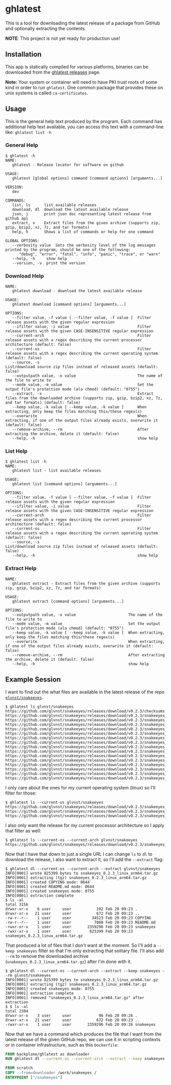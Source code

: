 # ghlatest

This is a tool for downloading the latest release of a package from GitHub and optionally extracting the contents.

**NOTE**: This project is not yet ready for production use!

## Installation

This app is statically compiled for various platforms, binaries can be downloaded from the [ghlatest releases](https://github.com/backplane/ghlatest/releases) page.

**Note:** Your system or container will need to have PKI trust roots of some kind in order to run `ghlatest`. One common package that provides these on unix systems is called `ca-certificates`.

## Usage

This is the general help text produced by the program. Each command has additional help text available, you can access this text with a command-line like: `ghlatest list -h`

### General Help

```
$ ghlatest -h
NAME:
   ghlatest - Release locator for software on github

USAGE:
   ghlatest [global options] command [command options] [arguments...]

VERSION:
   dev

COMMANDS:
   list, ls      list available releases
   download, dl  download the latest available release
   json, j       print json doc representing latest release from github api
   extract, x    Extract files from the given archive (supports zip, gzip, bzip2, xz, 7z, and tar formats)
   help, h       Shows a list of commands or help for one command

GLOBAL OPTIONS:
   --verbosity value  Sets the verbosity level of the log messages printed by the program, should be one of the following:
      "debug", "error", "fatal", "info", "panic", "trace", or "warn"
   --help, -h     show help
   --version, -v  print the version
```

### Download Help

```
NAME:
   ghlatest download - download the latest available release

USAGE:
   ghlatest download [command options] [arguments...]

OPTIONS:
   --filter value, -f value [ --filter value, -f value ]  Filter release assets with the given regular expression
   --ifilter value, -i value                              Filter release assets with the given CASE-INSENSITIVE regular expression
   --current-arch                                         Filter release assets with a regex describing the current processor architecture (default: false)
   --current-os                                           Filter release assets with a regex describing the current operating system (default: false)
   --source, -s                                           List/download source zip files instead of released assets (default: false)
   --outputpath value, -o value                           The name of the file to write to
   --mode value, -m value                                 Set the output file's protection mode (ala chmod) (default: "0755")
   --extract, -x                                          Extract files from the downloaded archive (supports zip, gzip, bzip2, xz, 7z, and tar formats) (default: false)
   --keep value, -k value [ --keep value, -k value ]      When extracting, only keep the files matching this/these regex(s)
   --overwrite                                            When extracting, if one of the output files already exists, overwrite it (default: false)
   --remove-archive, --rm                                 After extracting the archive, delete it (default: false)
   --help, -h                                             show help
```

### List Help

```
$ ghlatest list -h
NAME:
   ghlatest list - list available releases

USAGE:
   ghlatest list [command options] [arguments...]

OPTIONS:
   --filter value, -f value [ --filter value, -f value ]  Filter release assets with the given regular expression
   --ifilter value, -i value                              Filter release assets with the given CASE-INSENSITIVE regular expression
   --current-arch                                         Filter release assets with a regex describing the current processor architecture (default: false)
   --current-os                                           Filter release assets with a regex describing the current operating system (default: false)
   --source, -s                                           List/download source zip files instead of released assets (default: false)
   --help, -h                                             show help
```

### Extract Help

```
NAME:
   ghlatest extract - Extract files from the given archive (supports zip, gzip, bzip2, xz, 7z, and tar formats)

USAGE:
   ghlatest extract [command options] [arguments...]

OPTIONS:
   --outputpath value, -o value                       The name of the file to write to
   --mode value, -m value                             Set the output file's protection mode (ala chmod) (default: "0755")
   --keep value, -k value [ --keep value, -k value ]  When extracting, only keep the files matching this/these regex(s)
   --overwrite                                        When extracting, if one of the output files already exists, overwrite it (default: false)
   --remove-archive, --rm                             After extracting the archive, delete it (default: false)
   --help, -h                                         show help
```

## Example Session

I want to find out the what files are available in the latest release of the repo [`glvnst/snakeeyes`](https://github.com/glvnst/snakeeyes).

```
$ ghlatest ls glvnst/snakeeyes
https://github.com/glvnst/snakeeyes/releases/download/v0.2.3/checksums.txt
https://github.com/glvnst/snakeeyes/releases/download/v0.2.3/snakeeyes_0.2.3_dragonfly_amd64.tar.gz
https://github.com/glvnst/snakeeyes/releases/download/v0.2.3/snakeeyes_0.2.3_freebsd_amd64.tar.gz
https://github.com/glvnst/snakeeyes/releases/download/v0.2.3/snakeeyes_0.2.3_freebsd_armv7.tar.gz
https://github.com/glvnst/snakeeyes/releases/download/v0.2.3/snakeeyes_0.2.3_linux_amd64.tar.gz
https://github.com/glvnst/snakeeyes/releases/download/v0.2.3/snakeeyes_0.2.3_linux_arm64.tar.gz
https://github.com/glvnst/snakeeyes/releases/download/v0.2.3/snakeeyes_0.2.3_linux_armv7.tar.gz
https://github.com/glvnst/snakeeyes/releases/download/v0.2.3/snakeeyes_0.2.3_macOS_all.tar.gz
https://github.com/glvnst/snakeeyes/releases/download/v0.2.3/snakeeyes_0.2.3_macOS_amd64.tar.gz
https://github.com/glvnst/snakeeyes/releases/download/v0.2.3/snakeeyes_0.2.3_netbsd_amd64.tar.gz
https://github.com/glvnst/snakeeyes/releases/download/v0.2.3/snakeeyes_0.2.3_netbsd_armv7.tar.gz
https://github.com/glvnst/snakeeyes/releases/download/v0.2.3/snakeeyes_0.2.3_openbsd_amd64.tar.gz
https://github.com/glvnst/snakeeyes/releases/download/v0.2.3/snakeeyes_0.2.3_openbsd_arm64.tar.gz
https://github.com/glvnst/snakeeyes/releases/download/v0.2.3/snakeeyes_0.2.3_openbsd_armv7.tar.gz
https://github.com/glvnst/snakeeyes/releases/download/v0.2.3/snakeeyes_0.2.3_windows_amd64.zip
https://github.com/glvnst/snakeeyes/releases/download/v0.2.3/snakeeyes_0.2.3_windows_armv7.zip
```

I only care about the ones for my current operating system (linux) so I'll filter for those:

```
$ ghlatest ls --current-os glvnst/snakeeyes
https://github.com/glvnst/snakeeyes/releases/download/v0.2.3/snakeeyes_0.2.3_linux_amd64.tar.gz
https://github.com/glvnst/snakeeyes/releases/download/v0.2.3/snakeeyes_0.2.3_linux_arm64.tar.gz
https://github.com/glvnst/snakeeyes/releases/download/v0.2.3/snakeeyes_0.2.3_linux_armv7.tar.gz
```

I also only want the release for my current processor architecture so I apply that filter as well:

```
$ ghlatest ls --current-os --current-arch glvnst/snakeeyes
https://github.com/glvnst/snakeeyes/releases/download/v0.2.3/snakeeyes_0.2.3_linux_arm64.tar.gz
```

Now that I have that down to just a single URL I can change `ls` to `dl` to download the release, I also want to extract it, so I'll add the `--extract` flag:

```
$ ghlatest dl --current-os --current-arch --extract glvnst/snakeeyes
INFO[0001] wrote 825399 bytes to snakeeyes_0.2.3_linux_arm64.tar.gz
INFO[0001] extracting (tgz) snakeeyes_0.2.3_linux_arm64.tar.gz
INFO[0001] created COPYING mode: 0644
INFO[0001] created README.md mode: 0644
INFO[0001] created snakeeyes mode: 0755
INFO[0001] extraction complete
$ ls -al
total 3156
drwxr-xr-x    6 user     user           192 Feb 20 09:23 .
drwxr-xr-x   21 user     user           672 Feb 20 09:23 ..
-rw-r--r--    1 user     user         34523 Feb 20 09:23 COPYING
-rw-r--r--    1 user     user          7080 Feb 20 09:23 README.md
-rwxr-xr-x    1 user     user       2359296 Feb 20 09:23 snakeeyes
-rwxr-xr-x    1 user     user        825399 Feb 20 09:23 snakeeyes_0.2.3_linux_arm64.tar.gz
```

That produced a lot of files that I don't want at the moment. So I'll add a `--keep snakeeyes` filter so that I'm only extracting that solitary file. I'll also add `--rm` to remove the downloaded archive (`snakeeyes_0.2.3_linux_arm64.tar.gz`) after I'm done with it.

```
$ ghlatest dl --current-os --current-arch --extract --keep snakeeyes --rm glvnst/snakeeyes
INFO[0001] wrote 825399 bytes to snakeeyes_0.2.3_linux_arm64.tar.gz
INFO[0001] extracting (tgz) snakeeyes_0.2.3_linux_arm64.tar.gz
INFO[0001] created snakeeyes mode: 0755
INFO[0001] extraction complete
INFO[0001] removed "snakeeyes_0.2.3_linux_arm64.tar.gz" after extraction
$ $ ls -al
total 2304
drwxr-xr-x    3 user     user            96 Feb 20 09:26 .
drwxr-xr-x   21 user     user           672 Feb 20 09:23 ..
-rwxr-xr-x    1 user     user       2359296 Feb 20 09:26 snakeeyes
```

Now that we have a command which produces the file that I want from the latest release of the given GitHub repo, we can use it in scripting contexts or in container infrastructure, such as this `Dockerfile`:

```Dockerfile
FROM backplane/ghlatest as downloader
RUN ghlatest dl --current-os --current-arch --extract --keep snakeeyes --rm glvnst/snakeeyes

FROM scratch
COPY --from=downloader /work/snakeeyes /
ENTRYPOINT ["/snakeeyes"]
```
